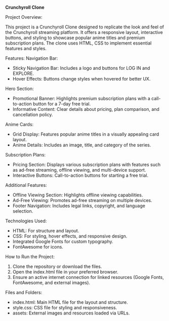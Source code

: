 **Crunchyroll Clone**

Project Overview:

This project is a Crunchyroll Clone designed to replicate the look and feel of the Crunchyroll streaming platform. It offers a responsive layout, interactive buttons, and styling to showcase popular anime titles and premium subscription plans. The clone uses HTML, CSS to implement essential features and styles.

Features:
Navigation Bar:
* Sticky Navigation Bar: Includes a logo and buttons for LOG IN and EXPLORE.
* Hover Effects: Buttons change styles when hovered for better UX.
  
Hero Section:
* Promotional Banner: Highlights premium subscription plans with a call-to-action button for a 7-day free trial.
* Informative Content: Clear details about pricing, plan comparison, and cancellation policy.
  
Anime Cards:
* Grid Display: Features popular anime titles in a visually appealing card layout.
* Anime Details: Includes an image, title, and category of the series.
  
Subscription Plans:
* Pricing Section: Displays various subscription plans with features such as ad-free streaming, offline viewing, and multi-device support.
* Interactive Buttons: Call-to-action buttons for starting a free trial.
  
Additional Features:
* Offline Viewing Section: Highlights offline viewing capabilities.
* Ad-Free Viewing: Promotes ad-free streaming on multiple devices.
* Footer Navigation: Includes legal links, copyright, and language selection.
  
Technologies Used:
* HTML: For structure and layout.
* CSS: For styling, hover effects, and responsive design.
* Integrated Google Fonts for custom typography.
* FontAwesome for icons.

How to Run the Project:
1. Clone the repository or download the files.
2. Open the index.html file in your preferred browser.
3. Ensure an active internet connection for linked resources (Google Fonts, FontAwesome, and external images).

Files and Folders:
* index.html: Main HTML file for the layout and structure.
* style.css: CSS file for styling and responsiveness.
* assets: External images and resources loaded via URLs.
